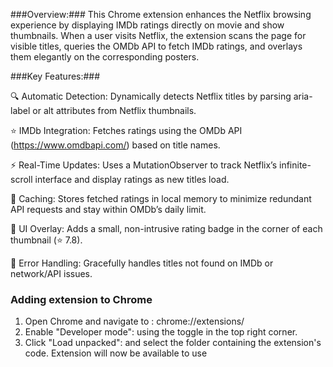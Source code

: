 ###Overview:###
This Chrome extension enhances the Netflix browsing experience by displaying IMDb ratings directly on movie and show thumbnails. When a user visits Netflix, the extension scans the page for visible titles, queries the OMDb API to fetch IMDb ratings, and overlays them elegantly on the corresponding posters.

###Key Features:###

🔍 Automatic Detection: Dynamically detects Netflix titles by parsing aria-label or alt attributes from Netflix thumbnails.

⭐ IMDb Integration: Fetches ratings using the OMDb API (https://www.omdbapi.com/) based on title names.

⚡ Real-Time Updates: Uses a MutationObserver to track Netflix’s infinite-scroll interface and display ratings as new titles load.

💾 Caching: Stores fetched ratings in local memory to minimize redundant API requests and stay within OMDb’s daily limit.

🎨 UI Overlay: Adds a small, non-intrusive rating badge in the corner of each thumbnail (⭐ 7.8).

🧠 Error Handling: Gracefully handles titles not found on IMDb or network/API issues.
### Adding extension to Chrome ###
1. Open Chrome and navigate to : chrome://extensions/
2. Enable "Developer mode": using the toggle in the top right corner.
3. Click "Load unpacked": and select the folder containing the extension's code.
Extension will now be available to use
